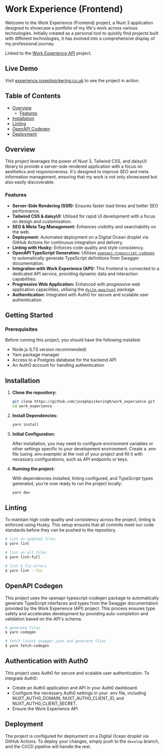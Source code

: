 # Work Experience (Frontend)

Welcome to the Work Experience (Frontend) project, a Nuxt 3 application designed to showcase a portfolio of my life's work across various technologies. Initially created as a personal tool to quickly find projects built with different technologies, it has evolved into a comprehensive display of my professional journey.

Linked to the [Work Experience API](https://github.com/josephpickering9/work_experience_api) project.

## Live Demo

Visit [experience.josephpickering.co.uk](https://experience.josephpickering.co.uk) to see the project in action.

## Table of Contents

- [Overview](#overview)
  - [Features](#features)
- [Installation](#installation)
- [Linting](#linting)
- [OpenAPI Codegen](#openapi-codegen)
- [Deployment](#deployment)

## Overview

This project leverages the power of Nuxt 3, Tailwind CSS, and daisyUI library to provide a server-side rendered application with a focus on aesthetics and responsiveness. It's designed to improve SEO and meta information management, ensuring that my work is not only showcased but also easily discoverable.

### Features

- **Server-Side Rendering (SSR):** Ensures faster load times and better SEO performance.
- **Tailwind CSS & daisyUI:** Utilised for rapid UI development with a focus on design and customisation.
- **SEO & Meta Tag Management:** Enhances visibility and searchability on the web.
- **Deployment:** Automated deployment on a Digital Ocean droplet via GitHub Actions for continuous integration and delivery.
- **Linting with Husky:** Enforces code quality and style consistency.
- **OpenAPI TypeScript Generation:** Utilises [`openapi-typescript-codegen`](https://github.com/ferdikoomen/openapi-typescript-codegen) to automatically generate TypeScript definitions from Swagger documentation.
- **Integration with Work Experience (API):** This frontend is connected to a dedicated API service, providing dynamic data and interaction capabilities.
- **Progressive Web Application:** Enhanced with progressive web application capacilities, utilising the [`@vite-pwa/nuxt`](https://nuxt.com/modules/vite-pwa-nuxt) package
- **Authentication:** Integrated with Auth0 for secure and scalable user authentication.

## Getting Started

### Prerequisites

Before running this project, you should have the following installed:

- Node.js (LTS version recommended)
- Yarn package manager
- Access to a Postgres database for the backend API
- An Auth0 account for handling authentication

## Installation

1. **Clone the repository:**

   ```bash
   git clone https://github.com/josephpickering9/work_experience.git
   cd work_experience
   ```

2. **Install Dependencies:**

   ```bash
   yarn install
   ```

3. **Initial Configuration:**

   After installation, you may need to configure environment variables or other settings specific to your development environment. Create a .env file (using .env.example) at the root of your project and fill it with necessary configurations, such as API endpoints or keys.

4. **Running the project:**

   With dependencies installed, linting configured, and TypeScript types generated, you're now ready to run the project locally:

   ```bash
   yarn dev
   ```

## Linting

To maintain high code quality and consistency across the project, linting is enforced using Husky. This setup ensures that all commits meet our code standards before they can be pushed to the repository.

```bash
# lint on updated files
$ yarn lint

# lint on all files
$ yarn lint:full

# lint & fix errors
$ yarn lint --fix
```

## OpenAPI Codegen

This project uses the openapi-typescript-codegen package to automatically generate TypeScript interfaces and types from the Swagger documentation provided by the Work Experience (API) project. This process ensures type safety and accelerates development by providing auto-completion and validation based on the API's schema.

```bash
# generate files
$ yarn codegen

# fetch latest swagger.json and generate files
$ yarn fetch-codegen
```

## Authentication with Auth0

This project uses Auth0 for secure and scalable user authentication. To integrate Auth0:

- Create an Auth0 application and API in your Auth0 dashboard.
- Configure the necessary Auth0 settings in your .env file, including NUXT_AUTH0_DOMAIN, NUXT_AUTH0_CLIENT_ID, and NUXT_AUTH0_CLIENT_SECRET.
- Ensure the Work Experience API

## Deployment

The project is configured for deployment on a Digital Ocean droplet via GitHub Actions. To deploy your changes, simply push to the `develop` branch, and the CI/CD pipeline will handle the rest.

